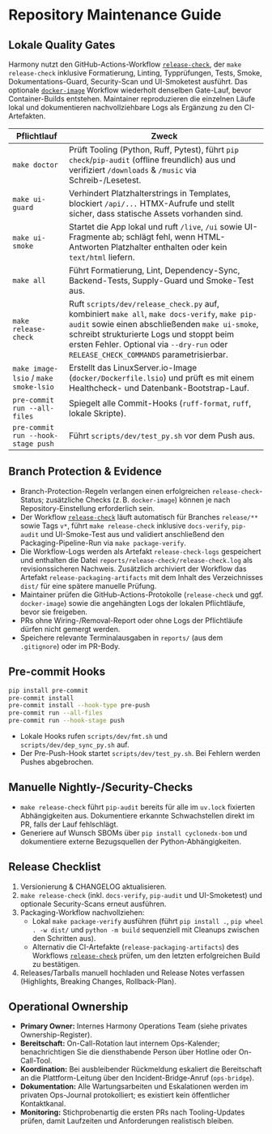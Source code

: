 # Repository Maintenance Guide

## Lokale Quality Gates

Harmony nutzt den GitHub-Actions-Workflow [`release-check`](../../.github/workflows/release-check.yml), der `make release-check` inklusive Formatierung, Linting, Typprüfungen, Tests, Smoke, Dokumentations-Guard, Security-Scan und UI-Smoketest ausführt. Das optionale [`docker-image`](../../.github/workflows/docker-image.yml) Workflow wiederholt denselben Gate-Lauf, bevor Container-Builds entstehen. Maintainer reproduzieren die einzelnen Läufe lokal und dokumentieren nachvollziehbare Logs als Ergänzung zu den CI-Artefakten.

| Pflichtlauf | Zweck |
| ------------ | ----- |
| `make doctor` | Prüft Tooling (Python, Ruff, Pytest), führt `pip check`/`pip-audit` (offline freundlich) aus und verifiziert `/downloads` & `/music` via Schreib-/Lesetest. |
| `make ui-guard` | Verhindert Platzhalterstrings in Templates, blockiert `/api/...` HTMX-Aufrufe und stellt sicher, dass statische Assets vorhanden sind. |
| `make ui-smoke` | Startet die App lokal und ruft `/live`, `/ui` sowie UI-Fragmente ab; schlägt fehl, wenn HTML-Antworten Platzhalter enthalten oder kein `text/html` liefern. |
| `make all` | Führt Formatierung, Lint, Dependency-Sync, Backend-Tests, Supply-Guard und Smoke-Test aus. |
| `make release-check` | Ruft `scripts/dev/release_check.py` auf, kombiniert `make all`, `make docs-verify`, `make pip-audit` sowie einen abschließenden `make ui-smoke`, schreibt strukturierte Logs und stoppt beim ersten Fehler. Optional via `--dry-run` oder `RELEASE_CHECK_COMMANDS` parametrisierbar. |
| `make image-lsio` / `make smoke-lsio` | Erstellt das LinuxServer.io-Image (`docker/Dockerfile.lsio`) und prüft es mit einem Healthcheck- und Datenbank-Bootstrap-Lauf. |
| `pre-commit run --all-files` | Spiegelt alle Commit-Hooks (`ruff-format`, `ruff`, lokale Skripte). |
| `pre-commit run --hook-stage push` | Führt `scripts/dev/test_py.sh` vor dem Push aus. |

## Branch Protection & Evidence

- Branch-Protection-Regeln verlangen einen erfolgreichen `release-check`-Status; zusätzliche Checks (z. B. `docker-image`) können je nach Repository-Einstellung erforderlich sein.
- Der Workflow [`release-check`](../../.github/workflows/release-check.yml) läuft automatisch für Branches `release/**` sowie Tags `v*`, führt `make release-check` inklusive `docs-verify`, `pip-audit` und UI-Smoke-Test aus und validiert anschließend den Packaging-Pipeline-Run via `make package-verify`.
- Die Workflow-Logs werden als Artefakt `release-check-logs` gespeichert und enthalten die Datei `reports/release-check/release-check.log` als revisionssicheren Nachweis. Zusätzlich archiviert der Workflow das Artefakt `release-packaging-artifacts` mit dem Inhalt des Verzeichnisses `dist/` für eine spätere manuelle Prüfung.
- Maintainer prüfen die GitHub-Actions-Protokolle (`release-check` und ggf. `docker-image`) sowie die angehängten Logs der lokalen Pflichtläufe, bevor sie freigeben.
- PRs ohne Wiring-/Removal-Report oder ohne Logs der Pflichtläufe dürfen nicht gemergt werden.
- Speichere relevante Terminalausgaben in `reports/` (aus dem `.gitignore`) oder im PR-Body.

## Pre-commit Hooks

```bash
pip install pre-commit
pre-commit install
pre-commit install --hook-type pre-push
pre-commit run --all-files
pre-commit run --hook-stage push
```

- Lokale Hooks rufen `scripts/dev/fmt.sh` und `scripts/dev/dep_sync_py.sh` auf.
- Der Pre-Push-Hook startet `scripts/dev/test_py.sh`. Bei Fehlern werden Pushes abgebrochen.

## Manuelle Nightly-/Security-Checks

- `make release-check` führt `pip-audit` bereits für alle im `uv.lock` fixierten Abhängigkeiten aus. Dokumentiere erkannte
  Schwachstellen direkt im PR, falls der Lauf fehlschlägt.
- Generiere auf Wunsch SBOMs über `pip install cyclonedx-bom` und dokumentiere externe Bezugsquellen der Python-Abhängigkeiten.

## Release Checklist

1. Versionierung & CHANGELOG aktualisieren.
2. `make release-check` (inkl. `docs-verify`, `pip-audit` und UI-Smoketest) und optionale Security-Scans erneut ausführen.
3. Packaging-Workflow nachvollziehen:
   - Lokal `make package-verify` ausführen (führt `pip install .`, `pip wheel . -w dist/` und `python -m build` sequenziell mit Cleanups zwischen den Schritten aus).
   - Alternativ die CI-Artefakte (`release-packaging-artifacts`) des Workflows [`release-check`](../../.github/workflows/release-check.yml) prüfen, um den letzten erfolgreichen Build zu bestätigen.
4. Releases/Tarballs manuell hochladen und Release Notes verfassen (Highlights, Breaking Changes, Rollback-Plan).

## Operational Ownership

- **Primary Owner:** Internes Harmony Operations Team (siehe privates Ownership-Register).
- **Bereitschaft:** On-Call-Rotation laut internem Ops-Kalender; benachrichtigen Sie die diensthabende Person über Hotline oder On-Call-Tool.
- **Koordination:** Bei ausbleibender Rückmeldung eskaliert die Bereitschaft an die Plattform-Leitung über den Incident-Bridge-Anruf (`ops-bridge`).
- **Dokumentation:** Alle Wartungsarbeiten und Eskalationen werden im privaten Ops-Journal protokolliert; es existiert kein öffentlicher Kontaktkanal.
- **Monitoring:** Stichprobenartig die ersten PRs nach Tooling-Updates prüfen, damit Laufzeiten und Anforderungen realistisch bleiben.
